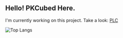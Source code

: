 

## Hello! PKCubed Here.
I'm currently working on this project. Take a look:
[PLC](https://github.com/PKCubed/PLC)

![Top Langs](https://github-readme-stats.vercel.app/api/top-langs/?username=PKCubed&layout=compact)

<!--
**PKCubed/PKCubed** is a ✨ _special_ ✨ repository because its `README.md` (this file) appears on your GitHub profile.

Here are some ideas to get you started:

- 🔭 I’m currently working on ...
- 🌱 I’m currently learning ...
- 👯 I’m looking to collaborate on ...
- 🤔 I’m looking for help with ...
- 💬 Ask me about ...
- 📫 How to reach me: ...
- 😄 Pronouns: ...
- ⚡ Fun fact: ...
-->
